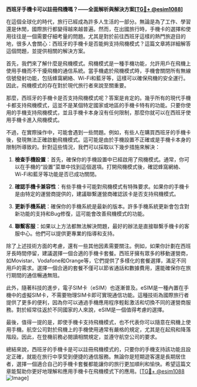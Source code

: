 **西班牙手機卡可以註冊飛機嗎？——全面解析與解決方案[[TG💪+ @esim1088](https://t.me/s/esim1088)]**

在這個全球化的時代，旅行已經成為許多人生活的一部分。無論是為了工作、學習還是休閒，國際旅行都變得越來越普遍。然而，在出國旅行時，手機卡的選擇和使用往往是一個需要仔細考量的問題。尤其是對於前往西班牙這樣的熱門旅遊目的地，很多人會關心：西班牙的手機卡是否能夠支持飛機模式？這篇文章將詳細解答這個問題，並提供相關的解決方案。

首先，我們來了解什麼是飛機模式。飛機模式是一種手機功能，允許用戶在飛機上使用手機而不干擾飛機的通信系統。當手機處於飛機模式時，手機會關閉所有無線信號發射功能，包括蜂窩網絡、Wi-Fi和藍牙等，這樣可以確保飛機的安全運行。因此，飛機模式的存在對於現代旅行者來說至關重要。

那麼，西班牙的手機卡是否支持飛機模式呢？答案是肯定的。幾乎所有的現代手機卡都支持飛機模式，這並不是某個特定國家或地區的手機卡特有的功能。只要你使用的手機支持飛機模式，並且手機卡本身沒有任何限制，那麼你就可以在西班牙使用手機卡進入飛機模式。

不過，在實際操作中，可能會遇到一些問題。例如，有些人在購買西班牙的手機卡後，發現無法正確啟動飛機模式。這可能是由於手機設置不正確或是手機卡本身的限制所導致的。針對這些情況，我們可以採取以下幾步措施來解決：

1. **檢查手機設置**：首先，確保你的手機設置中已經啟用了飛機模式。通常，你可以在手機的“設置”菜單中找到這個選項。打開飛機模式後，確認蜂窩網絡、Wi-Fi和藍牙等功能是否已成功關閉。

2. **確認手機卡兼容性**：有些手機卡可能對飛機模式有特殊要求。如果你的手機卡是由特定的運營商提供的，建議聯繫運營商確認該卡是否支持飛機模式。

3. **更新手機系統**：確保你的手機系統是最新的版本。許多手機系統更新會包含對新功能的支持和Bug修復，這可能會改善飛機模式的功能。

4. **聯繫客服**：如果以上方法都無法解決問題，最好的辦法是直接聯繫手機卡的客服中心。他們可以提供更專業的指導和支持。

除了上述技術方面的考慮，還有一些其他因素需要關注。例如，如果你計劃在西班牙長時間停留，建議選擇一個合適的手機卡套餐。西班牙擁有眾多的移動運營商，如Movistar、Vodafone和Orange等，它們提供了多樣化的套餐選擇，滿足不同用戶的需求。選擇一個合適的套餐不僅可以節省通話和數據費用，還能確保你在旅行期間的通信暢通無阻。

此外，隨著科技的進步，電子SIM卡（eSIM）也逐漸普及。eSIM是一種內置在手機中的虛擬SIM卡，不需要物理SIM卡即可實現通信功能。這種技術為國際旅行者提供了更多的便利，因為你可以通過手機應用程序輕鬆激活和切換不同的運營商服務。對於經常往返於不同國家的人來說，eSIM是一個值得考慮的選擇。

最後，值得一提的是，即使手機卡支持飛機模式，也不代表你可以隨意在飛機上使用手機。航空公司對於飛機上的手機使用通常有嚴格的規定，尤其是在起飛和降落階段。因此，在登機前務必閱讀相關規定，並遵守航空公司的要求。

總結來說，西班牙的手機卡是可以註冊飛機模式的，只要你的手機支持該功能且設定正確，就能在旅行中享受到便捷的通信服務。無論你是短期遊客還是長期居住者，選擇一個適合自己的手機卡套餐都能讓你的旅行更加順利和愉快。希望這篇文章能幫助你更好地理解和應用手機卡在飛機模式下的應用。[[TG💪+ @esim1088](https://t.me/s/esim1088) ![Image](https://i.postimg.cc/4NQfJmqS/Snipaste-2025-05-13-00-14-12.png)]